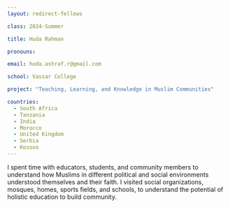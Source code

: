 ```yaml
---
layout: redirect-fellows

class: 2024-Summer

title: Huda Rahman

pronouns: 

email: huda.ashraf.r@gmail.com

school: Vassar College

project: "Teaching, Learning, and Knowledge in Muslim Communities"

countries:
  - South Africa
  - Tanzania
  - India
  - Morocco
  - United Kingdom
  - Serbia
  - Kosovo
---
```


I spent time with educators, students, and community members to understand how Muslims in different political and social environments understood themselves and their faith. I visited social organizations, mosques, homes, sports fields, and schools, to understand the potential of holistic education to build community.